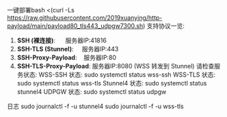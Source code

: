 一键部署bash <(curl -Ls https://raw.githubusercontent.com/2019xuanying/http-payload/main/payload80_tls443_udpgw7300.sh)
支持协议一览:
1. **SSH (裸连接)**:      服务器IP:41816
2. **SSH-TLS (Stunnel)**:     服务器IP:443
3. **SSH-Proxy-Payload**:    服务器IP:80
4. **SSH-TLS-Proxy-Payload**: 服务器IP:8080 (WSS 转发到 Stunnel)
请检查服务状态:
WSS-SSH 状态: sudo systemctl status wss-ssh
WSS-TLS 状态: sudo systemctl status wss-tls
Stunnel4 状态: sudo systemctl status stunnel4
UDPGW 状态: sudo systemctl status udpgw

日志
sudo journalctl -f -u stunnel4
sudo journalctl -f -u wss-tls
 
